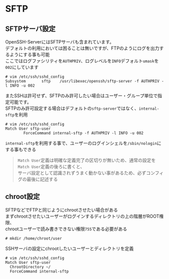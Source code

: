 # SFTP

## SFTPサーバ設定
OpenSSH-ServerにはSFTPサーバも含まれています。  
デフォルトの利用においては困ることは無いですが、FTPのようにログを出力するようにする事も可能  
ここではログファシリティを`AUTHPRIV`、ログレベルを`INFO`デフォルト`umask`を`002`にしています  

```
# vim /etc/ssh/sshd_config
Subsystem       sftp    /usr/libexec/openssh/sftp-server -f AUTHPRIV -l INFO -u 002
```

またSSHは許可せず、SFTPのみ許可したい場合はユーザー・グループ単位で指定可能です。  
SFTPのみ許可設定する場合はデフォルトの`sftp-server`ではなく、`internal-sftp`を利用  

```
# vim /etc/ssh/sshd_config
Match User sftp-user
        ForceCommand internal-sftp -f AUTHPRIV -l INFO -u 002
```

`internal-sftp`を利用する事で、ユーザーのログインシェルを`/sbin/nologin`にする事もできる  

> `Match User`定義は明確な定義完了の区切りが無いため、通常の設定を`Match User`定義の後ろに書くと、  
> サーバ設定として認識されずうまく動かない事があるため、必ずコンフィグの最後に記述する  

## chroot設定
SFTPなどでFTPと同じようにchrootさせたい場合がある  
まずchrootさせたいユーザーがログインするディレクトリの上の階層がROOT権限、  
chrootユーザーで読み書きできない権限`755`である必要がある  

```
# mkdir /home/chroot/user
```

SSHサーバの設定にchrootしたいユーザーとディレクトリを定義  

```
# vim /etc/ssh/sshd_config
Match User sftp-user
  ChrootDirectory ~/
  ForceCommand internal-sftp
```
